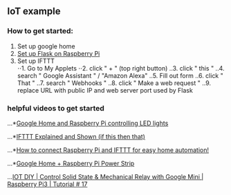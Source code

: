 ## IoT example

### How to get started:
1. Set up google home <br />
2. [Set up Flask on Raspberry Pi](https://projects.raspberrypi.org/en/projects/python-web-server-with-flask/)<br />
3. Set up IFTTT<br />
    ⋅⋅1. Go to My Applets
    ⋅⋅2. click " + " (top right button)
    ..3. click " this "
    ..4. search " Google Assistant " / "Amazon Alexa"
    ..5. Fill out form
    ..6. click " That "
    ..7. search " Webhooks "
    ..8. click " Make a web request "
    ..9. replace URL with public IP and web server port used by Flask
	
    
    

###  helpful videos to get started
...*[Google Home and Raspberry Pi controlling LED lights](https://www.youtube.com/watch?v=zp-HlLbT-xA)

...*[IFTTT Explained and Shown (if this then that)](https://www.youtube.com/watch?v=YV3DEmmDHdc)

...*[How to connect Raspberry Pi and IFTTT for easy home automation!](https://www.youtube.com/watch?v=IML0Cg2-iko)

...*[Google Home + Raspberry Pi Power Strip](http://www.instructables.com/id/Google-Home-Raspberry-Pi-Power-Strip/)

...[IOT DIY | Control Solid State & Mechanical Relay with Google Mini | Raspberry Pi3 | Tutorial # 17](https://www.youtube.com/watch?v=1Eo9NSiS3Y8)

